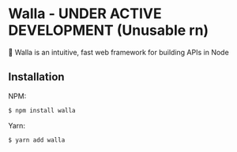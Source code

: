 # Walla - UNDER ACTIVE DEVELOPMENT (Unusable rn)

🦘 Walla is an intuitive, fast web framework for building APIs in Node

## Installation
NPM:
```bash
$ npm install walla
```
Yarn:
```bash
$ yarn add walla
```
